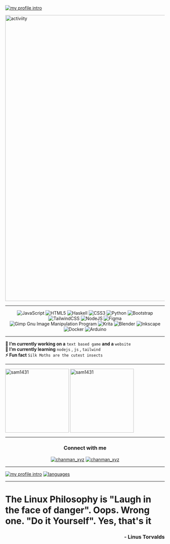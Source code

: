 <div align="left">
      <a href="https://github.com/Sam1431"
        ><img
            src="https://github.com/Sam1431/Sam1431/blob/master/profile.jpg"
            alt="my profile intro"
    /></a>
</div>
<p><img align="center" src="https://activity-graph.herokuapp.com/graph?username=sam1431&bg_color=FFB86C&color=1d2026&line=484F5C&point=1d2026" alt="activiity" width=900 /></p></a>
<hr>
</h1>

<div align="center">
      
![JavaScript](https://img.shields.io/badge/javascript-%23323330.svg?style=for-the-badge&logo=javascript&logoColor=%23F7DF1E)
![HTML5](https://img.shields.io/badge/html5-%23E34F26.svg?style=for-the-badge&logo=html5&logoColor=white)
![Haskell](https://img.shields.io/badge/Haskell-5e5086?style=for-the-badge&logo=haskell&logoColor=white)
![CSS3](https://img.shields.io/badge/css3-%231572B6.svg?style=for-the-badge&logo=css3&logoColor=white)
![Python](https://img.shields.io/badge/python-3670A0?style=for-the-badge&logo=python&logoColor=ffdd54)
![Bootstrap](https://img.shields.io/badge/bootstrap-%23563D7C.svg?style=for-the-badge&logo=bootstrap&logoColor=white)
![TailwindCSS](https://img.shields.io/badge/tailwindcss-%2338B2AC.svg?style=for-the-badge&logo=tailwind-css&logoColor=white)
![NodeJS](https://img.shields.io/badge/node.js-6DA55F?style=for-the-badge&logo=node.js&logoColor=white)
![Figma](https://img.shields.io/badge/figma-%23F24E1E.svg?style=for-the-badge&logo=figma&logoColor=white)
![Gimp Gnu Image Manipulation Program](https://img.shields.io/badge/Gimp-657D8B?style=for-the-badge&logo=gimp&logoColor=FFFFFF)
![Krita](https://img.shields.io/badge/Krita-203759?style=for-the-badge&logo=krita&logoColor=EEF37B)
![Blender](https://img.shields.io/badge/blender-%23F5792A.svg?style=for-the-badge&logo=blender&logoColor=white)
![Inkscape](https://img.shields.io/badge/Inkscape-e0e0e0?style=for-the-badge&logo=inkscape&logoColor=080A13)
![Docker](https://img.shields.io/badge/docker-%230db7ed.svg?style=for-the-badge&logo=docker&logoColor=white)
![Arduino](https://img.shields.io/badge/-Arduino-00979D?style=for-the-badge&logo=Arduino&logoColor=white)
</div>
<hr> 

**🔭 I’m currently working on a** `text based game` **and a** `website`<br>
**🌱 I’m currently learning** `nodejs` , `js` , `tailwind`<br>
**⚡ Fun fact** `Silk Moths are the cutest insects`<br>

<hr>
<p><img align="center" src="https://github-readme-stats.vercel.app/api?username=sam1431&show_icons=true&locale=en&layout=compact&bg_color=FFB86C&text_color=1d2026&icon_color=1d2026&title_color=1d2026" alt="sam1431" height="201px"/> <img align="center" src="https://github-readme-stats.vercel.app/api/top-langs?username=sam1431&langs_count=10&exclude_repo=friday-night-faxxin&show_icons=true&layout=compact&bg_color=FFB86C&text_color=1d2026&icon_color=1d2026&title_color=1d2026" alt="sam1431" height="201px"/>
<hr>
<h3 align="center">Connect with me</h3>
<p align="center">
<a href="https://instagram.com/chanman_xyz" target="blank"><img align="center"src="https://img.shields.io/badge/Instagram-%23E4405F.svg?logo=Instagram&ogoColor=white&style=for-the-badge" alt="chanman_xyz"/></a>
<a href="https://reddit.com/user/chandra_004" target="blank"><img align="center" src="https://img.shields.io/badge/Reddit-%23FF4500.svg?logo=Reddit&logoColor=white&style=for-the-badge" alt="chanman_xyz"/></a>
</p>
<hr>
<div align="left">
      <a href="https://github.com/Sam1431"
        ><img
            src="https://github.com/Sam1431/Sam1431/blob/master/profilel.png"
            alt="my profile intro"
    /></a>
      <a href="https://github.com/Sam1431"
        ><img
            src="https://github.com/Sam1431/Sam1431/blob/master/langs.png"
            alt="languages"
    /></a>
</div>
<hr>
<h1>
The Linux Philosophy is "Laugh in the face of danger". Oops. Wrong one. "Do it Yourself". Yes, that's it
</h1>
<h3>
      <p align=right>- Linus Torvalds</p>
